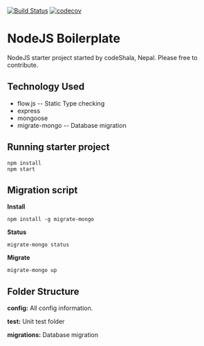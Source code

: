 [![Build Status](https://travis-ci.org/Codeshala-Innovation/nodejs-express-boilerplate.svg?branch=master)](https://travis-ci.org/Codeshala-Innovation/nodejs-express-boilerplate) [![codecov](https://codecov.io/gh/Codeshala-Innovation/nodejs-express-boilerplate/branch/master/graph/badge.svg)](https://codecov.io/gh/Codeshala-Innovation/nodejs-express-boilerplate)

# NodeJS Boilerplate

NodeJS starter project started by codeShala, Nepal. Please free to contribute.

## Technology Used 

* flow.js --  Static Type checking
* express
* mongoose
* migrate-mongo --  Database migration


## Running starter project

```
npm install
npm start
``` 

## Migration script

**Install** 
```
npm install -g migrate-mongo
```

**Status**
```
migrate-mongo status
```

**Migrate**
```
migrate-mongo up
```

## Folder Structure

**config:** All config information.

**test:** Unit test folder  

**migrations:** Database migration



